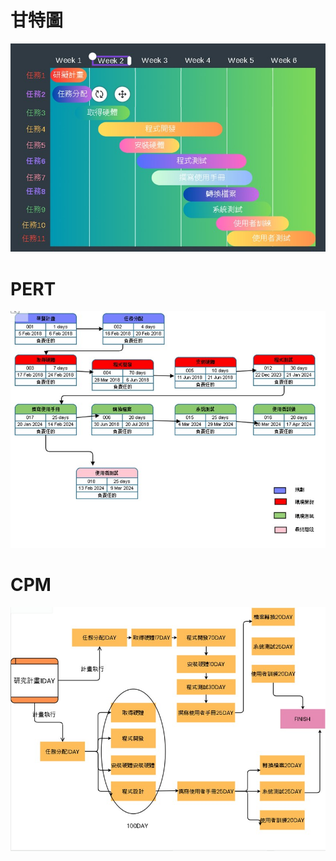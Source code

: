 # 甘特圖
![C110118107](C110118107.jpg "甘特圖")
# PERT
![PERT](PERT.jpg "PERT")
# CPM
![CPM107](CPM107.jpg "CPM")
